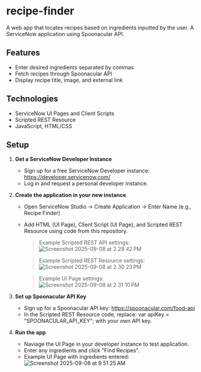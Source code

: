 # recipe-finder
A web app that locates recipes based on ingredients inputted by the user. A ServiceNow application using Spoonacular API.

## Features
- Enter desired ingredients separated by commas
- Fetch recipes through Spoonacular API
- Display recipe title, image, and external link

## Technologies
- ServiceNow UI Pages and Client Scripts
- Scripted REST Resource
- JavaScript, HTML/CSS

## Setup
1. **Get a ServiceNow Developer Instance**
   - Sign up for a free ServiceNow Developer instance: https://developer.servicenow.com/
   - Log in and request a personal developer instance.
  
2. **Create the application in your new instance**
   - Open ServiceNow Studio -> Create Application -> Enter Name (e.g., Recipe Finder)
   - Add HTML (UI Page), Client Script (UI Page), and Scripted REST Resource using code from this repository.
        > Example Scripted REST API settings:
           ![Screenshot 2025-09-08 at 2 29 42 PM](https://github.com/user-attachments/assets/9b0de643-8592-4934-86b6-f4e0a8dd8ce6)

        > Example Scripted REST Resource settings:
           ![Screenshot 2025-09-08 at 2 30 23 PM](https://github.com/user-attachments/assets/388ee3ca-d6d0-4a44-adb4-2d0e32e249aa)

        > Example UI Page settings:
           ![Screenshot 2025-09-08 at 2 31 10 PM](https://github.com/user-attachments/assets/d2072896-65ad-41ee-9b29-7c046d1ff3c7)
        
3. **Set up Spoonacular API Key**
   - Sign up for a Spoonacular API key: https://spoonacular.com/food-api
   - In the Scripted REST Resource code, replace:
       var apiKey = "SPOONACULAR_API_KEY";
     with your own API key.

4. **Run the app**
   - Naviage the UI Page in your developer instance to test application.
   - Enter any ingredients and click "Find Recipes".
   - Example UI Page with ingredients entered:
     ![Screenshot 2025-09-08 at 9 51 25 AM](https://github.com/user-attachments/assets/4fb39ebb-ddfe-4926-a1ac-bf4c9497db73)
